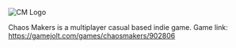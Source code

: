 ![CM Logo](https://github.com/Aydhiny/chaos-makers-multiplayer/blob/master/CM%20Logo.png?raw=true)

Chaos Makers is a multiplayer casual based indie game.
Game link: https://gamejolt.com/games/chaosmakers/902806
